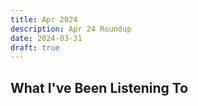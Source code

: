 ```yaml
---
title: Apr 2024
description: Apr 24 Roundup
date: 2024-03-31
draft: true
---
```


## What I've Been Listening To


